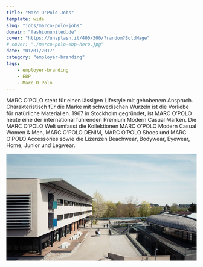 ```yaml
---
title: "Marc O'Polo Jobs"
template: wide 
slug: "jobs/marco-polo-jobs"
domain: "fashionunited.de"
cover: "https://unsplash.it/400/300/?random?BoldMage"
# cover: "./marco-polo-ebp-hero.jpg"
date: "01/01/2017"
category: "employer-branding"
tags:
    - employer-branding
    - EBP
    - Marc O'Polo
---
```


MARC O’POLO steht für einen lässigen Lifestyle mit gehobenem Anspruch. Charakteristisch für die Marke mit schwedischen Wurzeln ist die Vorliebe für natürliche Materialien. 1967 in Stockholm gegründet, ist MARC O’POLO heute eine der international führenden Premium Modern Casual Marken. Die MARC O’POLO Welt umfasst die Kollektionen MARC O’POLO Modern Casual Women & Men, MARC O’POLO DENIM, MARC O’POLO Shoes und MARC O’POLO Accessories sowie die Lizenzen Beachwear, Bodywear, Eyewear, Home, Junior und Legwear.

![Headquarters](marco-polo-headquarters.jpg)
